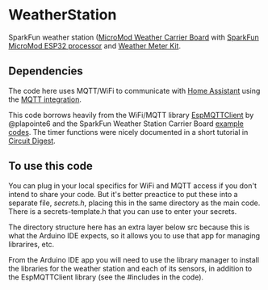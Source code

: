 # WeatherStation

SparkFun weather station
([MicroMod Weather Carrier Board](https://www.sparkfun.com/products/16794)
with 
[SparkFun MicroMod ESP32 processor](https://www.sparkfun.com/products/16781)
and 
[Weather Meter Kit](https://www.sparkfun.com/products/15901).

## Dependencies

The code here uses MQTT/WiFi to communicate with 
[Home Assistant](https://www.home-assistant.io/) using the
[MQTT integration](https://www.home-assistant.io/integrations/mqtt/).

This code borrows heavily from the WiFi/MQTT library
[EspMQTTClient](https://github.com/plapointe6/EspMQTTClient)
by @plapointe6
and the SparkFun Weather Station Carrier Board 
[example codes](https://github.com/sparkfun/MicroMod_Weather_Carrier_Board/). 
The timer functions were nicely documented in a short tutorial in
[Circuit Digest](https://circuitdigest.com/microcontroller-projects/esp32-timers-and-timer-interrupts).

## To use this code

You can plug in your local specifics for WiFi and MQTT access if you
don't intend to share your code.  But it's better preactice to put
these into a separate file, *secrets.h*, placing this in the same
directory as the main code. There is a secrets-template.h that you can
use to enter your secrets.

The directory structure here has an extra layer below src because this is
what the Arduino IDE expects, so it allows you to use that app for managing
librarires, etc. 

From the Arduino IDE app you will need to use the library manager to
install the libraries for the weather station and each of its sensors,
in addition to the EspMQTTClient library (see the #includes in the code).
